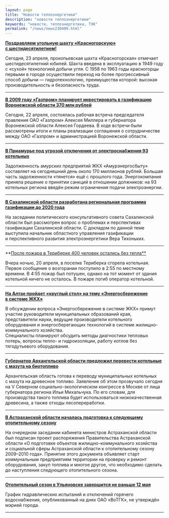 ```yaml
---
layout: page
title: "Новости теплоэнергетики"
description: "новости теплоэнергетики"
keywords: "новости, теплоэнергетика, ТЭК"
permalink: "/news/news230409.html"
---
```




[ **Поздравляем угольную шахту «Красногорскую» с шестидесятилетием!**](/news/230409_1.html)  
  
Сегодня, 23 апреля, прокопьевская шахта «Красногорская» отмечает шестидесятилетний юбилей. Шахта введена в эксплуатацию в 1949 году с «сухой» технологией добычи угля. С 1958 по 1963 годы красногорцы первыми в городе осуществили переход на более прогрессивный способ добычи — гидротехнологию, преимущества которой: высокая производительность и безопасность труда.

* * *

[ **В 2009 году «Газпром» планирует инвестировать в газификацию Воронежской области 370 млн рублей**](/news/220409_3.html)

Сегодня, 22 апреля, состоялась рабочая встреча председателя правления ОАО «Газпром» Алексея Миллера и губернатора Воронежской области Алексея Гордеева. В ходе встречи были рассмотрены итоги и планы реализации соглашения о сотрудничестве между ОАО «Газпром» и администрацией Воронежской области.

* * *

[ **В Приамурье под угрозой отключения от электроснабжения 93 котельных**](/news/220409_2.html)

Задолженность амурских предприятий ЖКХ «Амурэнергосбыту» составляет на сегодняшний день около 170 миллионов рублей. Большая часть задолженности «тянется» ещё с прошлого года. Энергокомпания приняла решение о принятии санкций в отношении должников: на 93 котельных региона введён режим ограничения подачи электроэнергии.

* * *

[ **В Сахалинской области разработана региональная программа газификации до 2020 года**](/news/220409_1.html)

На заседании политического консультативного совета Сахалинской области был рассмотрен вопрос о проблемах и перспективах газификации Сахалинской области. С докладом по данной теме выступила начальник областного управления газификации и перспективного развития электроэнергетики Вера Тихоньких.

* * *

**[После пожара в Териберке 400 человек остались без тепла**](/news/teriberka.html)

Вчера ночью, 20 апреля, в поселке Териберка сгорела котельная. Первое сообщение о возгорании поступило в 2:55 по местному времени. В 4:55 пожар был потушен, однако на тот момент от здания котельной ничего не осталось. В пожаре погиб оператор котельной.

* * *

[ **На Алтае пройдет «круглый стол» на тему «Энергосбережение в системе ЖКХ»**](/news/stol_altai.html)

В обсуждении вопроса «Энергосбережение в системе ЖКХ» примут участие руководители муниципальных образований края, представители науки, ведущие производители котельного оборудования и энергосберегающих технологий в системе жилищно-коммунального хозяйства.  
Специалисты планируют обсудить методы диагностики тепловых потерь, вопросы тепло- и гидроизоляции, работу котлов без тягодутьевого оборудования.

* * *

[ **Губернатор Архангельской области предложил перевести котельные с мазута на биотопливо**](/news/arhangelsk.html)

Архангельская область готова к переводу муниципальных котельных с мазута на древесное топливо. Заявление об этом прозвучало сегодня на V Cеверном социально-экологическом конгрессе в Москве от лица губернатора региона Ильи Михальчука. По его словам, для производства такого топлива будет использоваться низкокачественная древесина, а также отходы лесопереработки.

* * *

[ **В Астраханской области началась подготовка к следующему отопительному сезону**](/news/podgotovka.html)

На очередном заседании кабинета министров Астраханской области был подписан проект распоряжения Правительства Астраханской области «О подготовке объектов жилищно-коммунального хозяйства и социальной сферы Астраханской области к отопительному сезону 2009–2010 года». Принятие этого документа объявляет старт коммунальным предприятиям территории на проверку и ремонт оборудования, закуп топлива и многое другое, что необходимо сделать до наступления следующего отопительного сезона.

* * *

[ **Отопительный сезон в Ульяновске завершится не раньше 12 мая**](/news/ulyanovsk.html)

График гидравлических испытаний и отключений горячего водоснабжения, опубликованный на днях ОАО «ВоТГК», не утверждён мэрией города.

* * *


